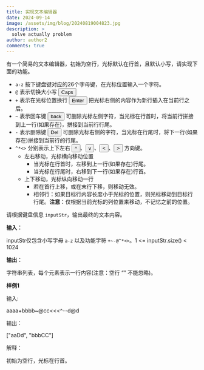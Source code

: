 ```yaml
---
title: 实现文本编辑器
date: 2024-09-14
image: /assets/img/blog/20240819004823.jpg
description: >
  solve actually problem
author: author2
comments: true
---
```


有一个简易的文本编辑器，初始为空行，光标默认在行首，且默认小写，请实现下面的功能。

- `a-z` 按下键盘键对应的26个字母键，在光标位置输入一个字符。
- `@` 表示切换大小写 <button>Caps</button>
- `+` 表示在光标位置换行 <button>Enter</button> 把光标右侧的内容作为新行插入在当前行之后。
- `~` 表示回车键 <button>back</button> 可删除光标左侧字符，当光标在行首时，将当前行拼接到上一行(如果存在)，拼接到当前行行尾。
- `-` 表示删除键 <button>Del</button> 可删除光标右侧的字符，当光标在行尾时，将下一行(如果存在)拼接到当前行的行尾。
- `^*<>` 分别表示上下左右 <button>^</button>、<button>v</button>、<button>\<</button>、<button>></button> 方向键。
    - 左右移动，光标横向移动位置
        - 当光标在行首时，左移到上一行(如果存在)行尾。
        - 当光标在行尾时，右移到下一行(如果存在)行首。
    - 上下移动，光标纵向移动一行
        - 若在首行上移，或在末行下移，则移动无效。
        - 相邻行：如果目标行内容长度小于光标的位置，则光标移动到目标行行尾。**注意**：仅根据当前光标的列位置来移动，不记忆之前的位置。

请根据键盘信息 `inputStr`，输出最终的文本内容。

**输入：**

inputStr仅包含小写字母 `a-z` 以及功能字符 `+~-@^*<>`。1 <= inputStr.size() < 1024

**输出：**

字符串列表，每个元素表示一行内容(注意：空行 “” 不能忽略)。

**样例1**

输入: 

<p>aaaa+bbbb~@cc<<<^--d@d</p>

输出：

<p>["aaDd", "bbbCC"]</p>

解释：

初始为空行，光标在行首。
